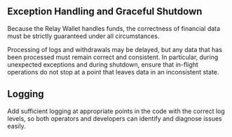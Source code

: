 
## Exception Handling and Graceful Shutdown

Because the Relay Wallet handles funds, the correctness of financial data must be strictly guaranteed under all circumstances.

Processing of logs and withdrawals may be delayed, but any data that has been processed must remain correct and consistent. In particular, during unexpected exceptions and during shutdown, ensure that in-flight operations do not stop at a point that leaves data in an inconsistent state.

## Logging

Add sufficient logging at appropriate points in the code with the correct log levels, so both operators and developers can identify and diagnose issues easily.
